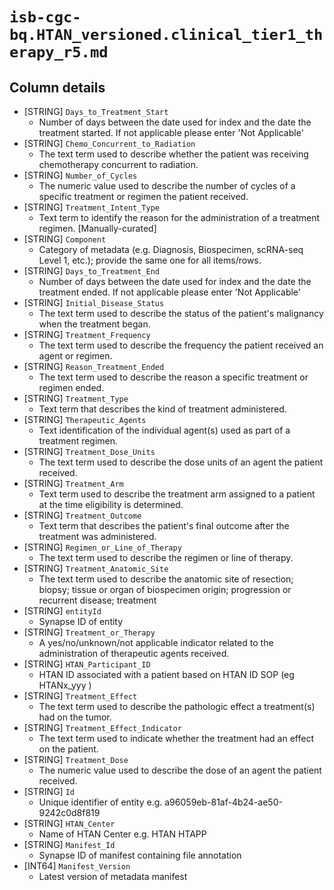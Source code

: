 # `isb-cgc-bq.HTAN_versioned.clinical_tier1_therapy_r5.md`

## Column details

* [STRING]    `Days_to_Treatment_Start`
  - Number of days between the date used for index and the date the treatment started. If not applicable please enter 'Not Applicable'
* [STRING]    `Chemo_Concurrent_to_Radiation`
  - The text term used to describe whether the patient was receiving chemotherapy concurrent to radiation.
* [STRING]    `Number_of_Cycles`
  - The numeric value used to describe the number of cycles of a specific treatment or regimen the patient received.
* [STRING]    `Treatment_Intent_Type`
  - Text term to identify the reason for the administration of a treatment regimen. [Manually-curated]
* [STRING]    `Component`
  - Category of metadata (e.g. Diagnosis, Biospecimen, scRNA-seq Level 1, etc.); provide the same one for all items/rows.
* [STRING]    `Days_to_Treatment_End`
  - Number of days between the date used for index and the date the treatment ended. If not applicable please enter 'Not Applicable'
* [STRING]    `Initial_Disease_Status`
  - The text term used to describe the status of the patient's malignancy when the treatment began.
* [STRING]    `Treatment_Frequency`
  - The text term used to describe the frequency the patient received an agent or regimen.
* [STRING]    `Reason_Treatment_Ended`
  - The text term used to describe the reason a specific treatment or regimen ended.
* [STRING]    `Treatment_Type`
  - Text term that describes the kind of treatment administered.
* [STRING]    `Therapeutic_Agents`
  - Text identification of the individual agent(s) used as part of a treatment regimen.
* [STRING]    `Treatment_Dose_Units`
  - The text term used to describe the dose units of an agent the patient received.
* [STRING]    `Treatment_Arm`
  - Text term used to describe the treatment arm assigned to a patient at the time eligibility is determined.
* [STRING]    `Treatment_Outcome`
  - Text term that describes the patient's final outcome after the treatment was administered.
* [STRING]    `Regimen_or_Line_of_Therapy`
  - The text term used to describe the regimen or line of therapy.
* [STRING]    `Treatment_Anatomic_Site`
  - The text term used to describe the anatomic site of resection; biopsy; tissue or organ of biospecimen origin; progression or recurrent disease; treatment
* [STRING]    `entityId`
  - Synapse ID of entity
* [STRING]    `Treatment_or_Therapy`
  - A yes/no/unknown/not applicable indicator related to the administration of therapeutic agents received.
* [STRING]    `HTAN_Participant_ID`
  - HTAN ID associated with a patient based on HTAN ID SOP (eg HTANx_yyy )
* [STRING]    `Treatment_Effect`
  - The text term used to describe the pathologic effect a treatment(s) had on the tumor.
* [STRING]    `Treatment_Effect_Indicator`
  - The text term used to indicate whether the treatment had an effect on the patient.
* [STRING]    `Treatment_Dose`
  - The numeric value used to describe the dose of an agent the patient received.
* [STRING]    `Id`
  - Unique identifier of entity e.g. a96059eb-81af-4b24-ae50-9242c0d8f819
* [STRING]    `HTAN_Center`
  - Name of HTAN Center e.g. HTAN HTAPP
* [STRING]    `Manifest_Id`
  - Synapse ID of manifest containing file annotation
* [INT64]    `Manifest_Version`
  - Latest version of metadata manifest

